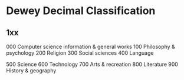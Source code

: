 # Dewey Decimal Classification
## 1xx
000	Computer science information & general works
100	Philosophy & psychology
200	Religion
300	Social sciences
400	Language

500	Science
600	Technology
700	Arts & recreation
800	Literature
900	History & geography
